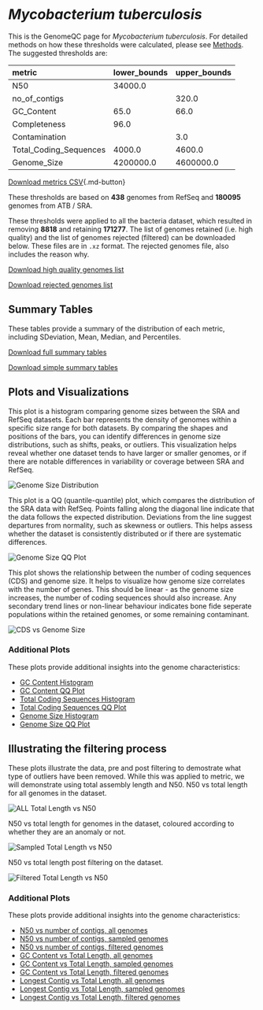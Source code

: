 # *Mycobacterium tuberculosis*

This is the GenomeQC page for *Mycobacterium tuberculosis*. For detailed methods on how these thresholds were calculated, please see [Methods](../../methods.md).
The suggested thresholds are: 

| metric                 | lower_bounds   | upper_bounds   |
|:-----------------------|:---------------|:---------------|
| N50                    | 34000.0        |                |
| no_of_contigs          |                | 320.0          |
| GC_Content             | 65.0           | 66.0           |
| Completeness           | 96.0           |                |
| Contamination          |                | 3.0            |
| Total_Coding_Sequences | 4000.0         | 4600.0         |
| Genome_Size            | 4200000.0      | 4600000.0      |

[Download metrics CSV](Mycobacterium_tuberculosis_metrics.csv){.md-button}


These thresholds are based on **438** genomes from RefSeq and **180095** genomes from ATB / SRA.

These thresholds were applied to all the bacteria dataset, which resulted in removing **8818** and retaining **171277**.
The list of genomes retained (i.e. high quality) and the list of genomes rejected (filtered) can be downloaded below. These files are in `.xz` format. The rejected genomes file, also includes the reason why.

[Download high quality genomes list](Mycobacterium_tuberculosis_high_quality_genomes.csv.xz)


[Download rejected genomes list](Mycobacterium_tuberculosis_filtered_out_genomes.csv.xz)



## Summary Tables
These tables provide a summary of the distribution of each metric, including SDeviation, Mean, Median, and Percentiles.

[Download full summary tables](summary.csv)

[Download simple summary tables](selected_summary.csv)

## Plots and Visualizations

This plot is a histogram comparing genome sizes between the SRA and RefSeq datasets. Each bar represents the density of genomes within a specific size range for both datasets. By comparing the shapes and positions of the bars, you can identify differences in genome size distributions, such as shifts, peaks, or outliers. This visualization helps reveal whether one dataset tends to have larger or smaller genomes, or if there are notable differences in variability or coverage between SRA and RefSeq.

![Genome Size Distribution](Genome_Size_refseq_histogram_kde.png)

This plot is a QQ (quantile-quantile) plot, which compares the distribution of the SRA data with RefSeq. Points falling along the diagonal line indicate that the data follows the expected distribution. Deviations from the line suggest departures from normality, such as skewness or outliers. This helps assess whether the dataset is consistently distributed or if there are systematic differences.

![Genome Size QQ Plot](Genome_Size_refseq_qqplot.png)

This plot shows the relationship between the number of coding sequences (CDS) and genome size. It helps to visualize how genome size correlates with the number of genes. This should be linear - as the genome size increases, the number of coding sequences should also increase. Any secondary trend lines or non-linear behaviour indicates bone fide seperate populations within the retained genomes, or some remaining contaminant. 

![CDS vs Genome Size](Mycobacterium_tuberculosis_CDS_vs_Genome_Size.png)

### Additional Plots

These plots provide additional insights into the genome characteristics:

- [GC Content Histogram](GC_Content_refseq_histogram_kde.png)
- [GC Content QQ Plot](GC_Content_refseq_qqplot.png)
- [Total Coding Sequences Histogram](Total_Coding_Sequences_refseq_histogram_kde.png)
- [Total Coding Sequences QQ Plot](Total_Coding_Sequences_refseq_qqplot.png)
- [Genome Size Histogram](Genome_Size_refseq_histogram_kde.png)
- [Genome Size QQ Plot](Genome_Size_refseq_qqplot.png)
## Illustrating the filtering process
These plots illustrate the data, pre and post filtering to demostrate what type of outliers have been removed. While this was applied to metric, we will demonstrate using total assembly length and N50.
N50 vs total length for all genomes in the dataset.

![ALL Total Length vs N50](Mycobacterium_tuberculosis_all_total_length_N50.png)

N50 vs total length for genomes in the dataset, coloured according to whether they are an anomaly or not.

![Sampled Total Length vs N50](Mycobacterium_tuberculosis_sample_total_length_N50.png)

N50 vs total length post filtering on the dataset.

![Filtered Total Length vs N50](Mycobacterium_tuberculosis_filt_total_length_N50.png)

### Additional Plots

These plots provide additional insights into the genome characteristics:

- [N50 vs number of contigs, all genomes](Mycobacterium_tuberculosis_all_N50_number.png)
- [N50 vs number of contigs, sampled genomes](Mycobacterium_tuberculosis_sample_N50_number.png)
- [N50 vs number of contigs, filtered genomes](Mycobacterium_tuberculosis_filt_N50_number.png)
- [GC Content vs Total Length, all genomes](Mycobacterium_tuberculosis_all_total_length_GC_Content.png)
- [GC Content vs Total Length, sampled genomes](Mycobacterium_tuberculosis_sample_total_length_GC_Content.png)
- [GC Content vs Total Length, filtered genomes](Mycobacterium_tuberculosis_filt_total_length_GC_Content.png)
- [Longest Contig vs Total Length, all genomes](Mycobacterium_tuberculosis_all_total_length_longest.png)
- [Longest Contig vs Total Length, sampled genomes](Mycobacterium_tuberculosis_sample_total_length_longest.png)
- [Longest Contig vs Total Length, filtered genomes](Mycobacterium_tuberculosis_filt_total_length_longest.png)
